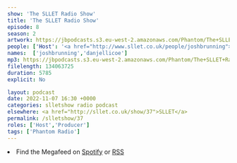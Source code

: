 ```yaml
---
show: 'The SLLET Radio Show'
title: 'The SLLET Radio Show'
episode: 8
season: 2
artwork: https://jbpodcasts.s3.eu-west-2.amazonaws.com/Phantom/The+SLLET+Radio+Show/2021-09-27+-+SLLET+radio+square.png
people: ['Host': '<a href="http://www.sllet.co.uk/people/joshbrunning">Josh Brunning</a>','Guest': ['<a href="http://www.sllet.co.uk/people/danjellicoe">Dan Jellicoe</a>']]
names:  ['joshbrunning','danjellicoe']
mp3: https://jbpodcasts.s3.eu-west-2.amazonaws.com/Phantom/The+SLLET+Radio+Show/2022-11-07+-+37.mp3
filelength: 134063725
duration: 5785
explicit: No

layout: podcast
date: 2022-11-07 16:30 +0000
categories: slletshow radio podcast
elsewhere: <a href="http://sllet.co.uk/show/37">SLLET</a>
permalink: /slletshow/37
roles: ['Host','Producer']
tags: ['Phantom Radio']
---
```


<li>Find the Megafeed on <a href="https://open.spotify.com/show/1WGc6YCF3UfAL7E62gHLAS?si=eff5901deb8d498e">Spotify</a> or <a href="https://anchor.fm/s/849e58ac/podcast/rss">RSS</a></li>
